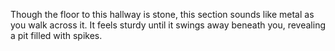 Though the floor to this hallway is stone, this section sounds like metal as you walk across it. It feels sturdy until it swings away beneath you, revealing a pit filled with spikes.